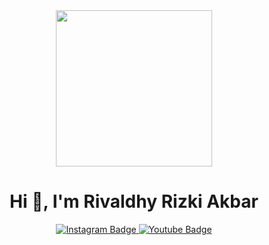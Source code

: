 <div id="header" align="center">
  <img src="https://camo.githubusercontent.com/cae12fddd9d6982901d82580bdf321d81fb299141098ca1c2d4891870827bf17/68747470733a2f2f6d69726f2e6d656469756d2e636f6d2f6d61782f313336302f302a37513379765349765f7430696f4a2d5a2e676966" width="250"/>

<h1 align="center">Hi 👋, I'm Rivaldhy Rizki Akbar</h1>
<div id="badges">
  <a href="https://www.instagram.com/arrival1l/" target="_blank">
    <img src="https://img.shields.io/badge/Instagram-black?style=for-the-badge&logo=instagram&logoColor=white" alt="Instagram Badge" />
  </a>
  <a href="https://www.youtube.com/channel/UCC8ep5bJ8deDgU0fImVfDJQ" target="_blank">
    <img src="https://img.shields.io/badge/YouTube-red?style=for-the-badge&logo=youtube&logoColor=white" alt="Youtube Badge"/>
  </a>
</div>
<img src="https://komarev.com/ghpvc/?username=Rivaldhy1&style=flat-square&color=blue" alt=""/>
</div>
